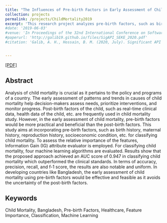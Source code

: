 ```yaml
---
title: "The Influences of Pre-birth Factors in Early Assessment of Child Mortality using Machine Learning Techniques"
collection: projects
permalink: /projects/ChildMortality2019
excerpt: 'This research project analyzes pre-birth factors, such as birth history, maternal history, reproduction history, socio-economic condition, etc. for the early classification of child mortality. Manuscript in Preparation.'
#date: '2019-06-03'
#venue: 'In Proceedings of the 32nd International Conference on Software Engineering Knowledge Engineering, 2020 (SEKE 2020)'
#paperurl: 'http://galib19.github.io/files/SigAPI_SEKE_2020.pdf'
#citation: 'Galib, A. H., Hossain, B. M. (2020, July). Significant API Calls in Android Malware Detection (Using Feature Selection Techniques and Correlation Based Feature Elimination). In Proceedings of the 32nd International Conference on Software Engineering Knowledge Engineering (pp.566-571).'


---
```


[[PDF]](http://galib19.github.io/files/ChildMortality2019.pdf)
## Abstract 

Analysis of child mortality is crucial as it pertains to the policy and programs of a
country. The early assessment of patterns and trends in causes of child mortality
help decision-makers assess needs, prioritize interventions, and monitor progress.
Post-birth factors of the child, such as real-time clinical data, health data of the
child, etc. are frequently used in child mortality study. However, in the early
assessment of child mortality, pre-birth factors would be more practical and
beneficial than the post-birth factors. This study aims at incorporating pre-birth
factors, such as birth history, maternal history, reproduction history, socioeconomic condition, etc. for classifying child mortality. To assess the relative
importance of the features, Information Gain (IG) attribute evaluator is employed.
For classifying child mortality, four machine learning algorithms are evaluated.
Results show that the proposed approach achieved an AUC score of 0.947 in
classifying child mortality which outperformed the clinical standards. In terms of
accuracy, precision, recall, and f-1 score, the results are also notable and uniform.
In developing countries like Bangladesh, the early assessment of child mortality
using pre-birth factors would be effective and feasible as it avoids the uncertainty
of the post-birth factors.

## Keywords 

Child Mortality, Bangladesh, Pre-birth Factors, Healthcare, Feature
Importance, Classification, Machine Learning
